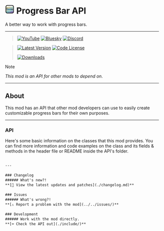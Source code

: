 # [<img src="logo.png" width="30" alt="The mod's logo." />](https://www.geode-sdk.org/mods/cheeseworks.progressbarapi) Progress Bar API
A better way to work with progress bars.

---

> [<img alt="YouTube" src="https://img.shields.io/youtube/channel/subscribers/UCi2M6N_ff1UC6MyfWzKQvgg?style=for-the-badge&logo=youtube&logoColor=ffffff&label=YouTube">](https://www.youtube.com/@cheese_works/) [<img alt="Bluesky" src="https://img.shields.io/badge/dynamic/json?url=https%3A%2F%2Fpublic.api.bsky.app%2Fxrpc%2Fapp.bsky.actor.getProfile%2F%3Factor%3Dcheeseworks.gay&query=%24.followersCount&style=for-the-badge&logo=bluesky&logoColor=ffffff&label=Bluesky">](https://bsky.app/profile/cheeseworks.gay) [<img alt="Discord" src="https://img.shields.io/discord/460081436637134859?style=for-the-badge&logo=discord&logoColor=ffffff&label=Discord">](https://dsc.gg/cubic)

> [<img alt="Latest Version" src="https://img.shields.io/github/v/release/BlueWitherer/ProgressBarAPI?include_prereleases&sort=semver&display_name=release&style=for-the-badge&logo=github&logoColor=ffffff&label=Version">](../../releases/) [<img alt="Code License" src="https://img.shields.io/github/license/BlueWitherer/ProgressBarAPI?style=for-the-badge&logo=gnu&logoColor=ffffff&label=License">](LICENSE.md)
>  
> [<img alt="Downloads" src="https://img.shields.io/github/downloads/BlueWitherer/ProgressBarAPI/total?style=for-the-badge&logo=geode&logoColor=ffffff&label=Downloads">](https://www.geode-sdk.org/mods/cheeseworks.progressbarapi)

> [!NOTE]
> *This mod is an API for other mods to depend on.*

---

## About
This mod has an API that other mod developers can use to easily create customizable progress bars for their own purposes.

---

### API
Here's some basic information on the classes that this mod provides. You can find more information and code examples on the class and its fields & methods in the header file or README inside the API's folder.
```

---

### Changelog
###### What's new?!
**[📜 View the latest updates and patches](./changelog.md)**

### Issues
###### What's wrong?!
**[⚠️ Report a problem with the mod](../../issues/)**

### Development
###### Work with the mod directly.
**[⌨️ Check the API out](./include/)**